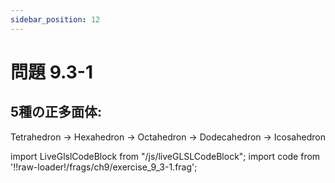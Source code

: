 ```yaml
---
sidebar_position: 12
---
```


# 問題 9.3-1
## 5種の正多面体: 
Tetrahedron -> Hexahedron -> Octahedron -> Dodecahedron -> Icosahedron  

import LiveGlslCodeBlock from "/js/liveGLSLCodeBlock";
import code from '!!raw-loader!/frags/ch9/exercise_9_3-1.frag';

<LiveGlslCodeBlock fragName='exercise_9_3-1.frag' fragCode={code} />
